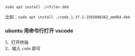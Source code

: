 
`sudo apt install ./<file>.deb`  

比如：`sudo apt install ./code_1.37.1-1565886362_amd64.deb`
















### ubuntu 用命令行打开 vscode
1、打开终端  
2、输入 `code` 即可  